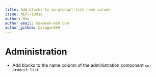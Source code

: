 ```yaml
---
title: Add blocks to sw-product-list name column
issue: NEXT-18916
author: Max
author_email: max@swk-web.com
author_github: @aragon999
---
```

# Administration
* Add blocks to the name column of the administration component `sw-product-list`
